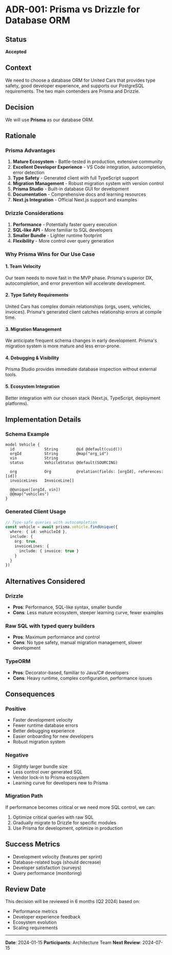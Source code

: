 # ADR-001: Prisma vs Drizzle for Database ORM

## Status
**Accepted**

## Context
We need to choose a database ORM for United Cars that provides type safety, good developer experience, and supports our PostgreSQL requirements. The two main contenders are Prisma and Drizzle.

## Decision
We will use **Prisma** as our database ORM.

## Rationale

### Prisma Advantages
1. **Mature Ecosystem** - Battle-tested in production, extensive community
2. **Excellent Developer Experience** - VS Code integration, autocompletion, error detection
3. **Type Safety** - Generated client with full TypeScript support
4. **Migration Management** - Robust migration system with version control
5. **Prisma Studio** - Built-in database GUI for development
6. **Documentation** - Comprehensive docs and learning resources
7. **Next.js Integration** - Official Next.js support and examples

### Drizzle Considerations
1. **Performance** - Potentially faster query execution
2. **SQL-like API** - More familiar to SQL developers
3. **Smaller Bundle** - Lighter runtime footprint
4. **Flexibility** - More control over query generation

### Why Prisma Wins for Our Use Case

#### 1. **Team Velocity**
Our team needs to move fast in the MVP phase. Prisma's superior DX, autocompletion, and error prevention will accelerate development.

#### 2. **Type Safety Requirements**
United Cars has complex domain relationships (orgs, users, vehicles, invoices). Prisma's generated client catches relationship errors at compile time.

#### 3. **Migration Management**
We anticipate frequent schema changes in early development. Prisma's migration system is more mature and less error-prone.

#### 4. **Debugging & Visibility**
Prisma Studio provides immediate database inspection without external tools.

#### 5. **Ecosystem Integration**
Better integration with our chosen stack (Next.js, TypeScript, deployment platforms).

## Implementation Details

### Schema Example
```prisma
model Vehicle {
  id             String        @id @default(cuid())
  orgId          String        @map("org_id")
  vin            String
  status         VehicleStatus @default(SOURCING)
  
  org            Org           @relation(fields: [orgId], references: [id])
  invoiceLines   InvoiceLine[]
  
  @@unique([orgId, vin])
  @@map("vehicles")
}
```

### Generated Client Usage
```typescript
// Type-safe queries with autocompletion
const vehicle = await prisma.vehicle.findUnique({
  where: { id: vehicleId },
  include: {
    org: true,
    invoiceLines: {
      include: { invoice: true }
    }
  }
})
```

## Alternatives Considered

### Drizzle
- **Pros**: Performance, SQL-like syntax, smaller bundle
- **Cons**: Less mature ecosystem, steeper learning curve, fewer examples

### Raw SQL with typed query builders
- **Pros**: Maximum performance and control
- **Cons**: No type safety, manual migration management, slower development

### TypeORM
- **Pros**: Decorator-based, familiar to Java/C# developers
- **Cons**: Heavy runtime, complex configuration, performance issues

## Consequences

### Positive
- Faster development velocity
- Fewer runtime database errors
- Better debugging experience
- Easier onboarding for new developers
- Robust migration system

### Negative
- Slightly larger bundle size
- Less control over generated SQL
- Vendor lock-in to Prisma ecosystem
- Learning curve for developers new to Prisma

### Migration Path
If performance becomes critical or we need more SQL control, we can:
1. Optimize critical queries with raw SQL
2. Gradually migrate to Drizzle for specific modules
3. Use Prisma for development, optimize in production

## Success Metrics
- Development velocity (features per sprint)
- Database-related bugs (should decrease)
- Developer satisfaction (surveys)
- Query performance (monitoring)

## Review Date
This decision will be reviewed in 6 months (Q2 2024) based on:
- Performance metrics
- Developer experience feedback
- Ecosystem evolution
- Scaling requirements

---
**Date**: 2024-01-15
**Participants**: Architecture Team
**Next Review**: 2024-07-15